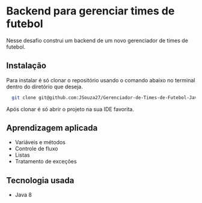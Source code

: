 # Backend para gerenciar times de futebol

Nesse desafio construi um backend de um novo gerenciador de times de futebol.

## Instalação

Para instalar é só clonar o repositório usando o comando abaixo
no terminal dentro do diretório que deseja.

```bash
  git clone git@github.com:JSouza27/Gerenciador-de-Times-de-Futebol-Java.git
```

Após clonar é só abrir o projeto na sua IDE favorita.


## Aprendizagem aplicada

- Variáveis e métodos
- Controle de fluxo
- Listas
- Tratamento de exceções

## Tecnologia usada

- Java 8
